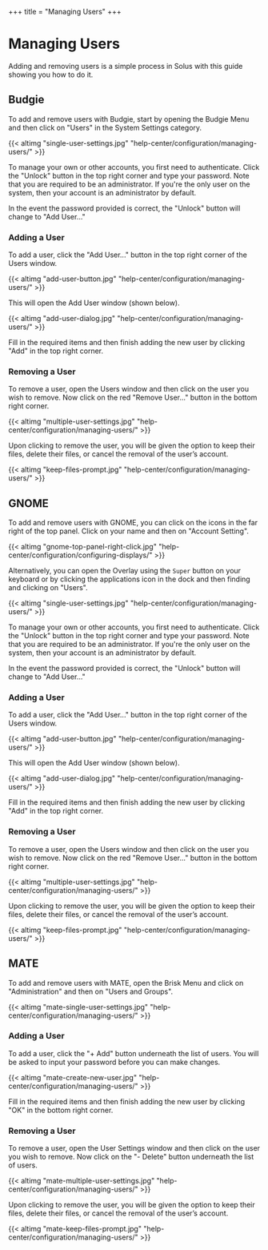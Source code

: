 +++
title = "Managing Users"
+++
# Managing Users

Adding and removing users is a simple process in Solus with this guide showing you how to do it.

## Budgie

To add and remove users with Budgie, start by opening the Budgie Menu and then click on "Users" in the System Settings category.

{{< altimg "single-user-settings.jpg" "help-center/configuration/managing-users/" >}}

To manage your own or other accounts, you first need to authenticate. Click the "Unlock" button in the top right corner and type your password. Note that you are required to be an administrator. If you're the only user on the system, then your account is an administrator by default.

In the event the password provided is correct, the "Unlock" button will change to "Add User..."

### Adding a User

To add a user, click the "Add User..." button in the top right corner of the Users window.

{{< altimg "add-user-button.jpg" "help-center/configuration/managing-users/" >}}

This will open the Add User window (shown below).

{{< altimg "add-user-dialog.jpg" "help-center/configuration/managing-users/" >}}

Fill in the required items and then finish adding the new user by clicking "Add" in the top right corner.

### Removing a User

To remove a user, open the Users window and then click on the user you wish to remove.  Now click on the red "Remove User..." button in the bottom right corner.

{{< altimg "multiple-user-settings.jpg" "help-center/configuration/managing-users/" >}}

Upon clicking to remove the user, you will be given the option to keep their files, delete their files, or cancel the removal of the user’s account.

{{< altimg "keep-files-prompt.jpg" "help-center/configuration/managing-users/" >}}

## GNOME

To add and remove users with GNOME, you can click on the icons in the far right of the top panel.  Click on your name and then on "Account Setting".

{{< altimg "gnome-top-panel-right-click.jpg" "help-center/configuration/configuring-displays/" >}}

Alternatively, you can open the Overlay using the `Super` button on your keyboard or by clicking the applications icon in the dock and then finding and clicking on "Users".

{{< altimg "single-user-settings.jpg" "help-center/configuration/managing-users/" >}}

To manage your own or other accounts, you first need to authenticate. Click the "Unlock" button in the top right corner and type your password. Note that you are required to be an administrator. If you're the only user on the system, then your account is an administrator by default.

In the event the password provided is correct, the "Unlock" button will change to "Add User..."

### Adding a User

To add a user, click the "Add User..." button in the top right corner of the Users window.

{{< altimg "add-user-button.jpg" "help-center/configuration/managing-users/" >}}

This will open the Add User window (shown below).

{{< altimg "add-user-dialog.jpg" "help-center/configuration/managing-users/" >}}

Fill in the required items and then finish adding the new user by clicking "Add" in the top right corner.

### Removing a User

To remove a user, open the Users window and then click on the user you wish to remove.  Now click on the red "Remove User..." button in the bottom right corner.

{{< altimg "multiple-user-settings.jpg" "help-center/configuration/managing-users/" >}}

Upon clicking to remove the user, you will be given the option to keep their files, delete their files, or cancel the removal of the user’s account.

{{< altimg "keep-files-prompt.jpg" "help-center/configuration/managing-users/" >}}

## MATE

To add and remove users with MATE, open the Brisk Menu and click on "Administration" and then on "Users and Groups".

{{< altimg "mate-single-user-settings.jpg" "help-center/configuration/managing-users/" >}}

### Adding a User

To add a user, click the "+ Add" button underneath the list of users.  You will be asked to input your password before you can make changes.

{{< altimg "mate-create-new-user.jpg" "help-center/configuration/managing-users/" >}}

Fill in the required items and then finish adding the new user by clicking "OK" in the bottom right corner.

### Removing a User

To remove a user, open the User Settings window and then click on the user you wish to remove.  Now click on the "- Delete" button underneath the list of users.

{{< altimg "mate-multiple-user-settings.jpg" "help-center/configuration/managing-users/" >}}

Upon clicking to remove the user, you will be given the option to keep their files, delete their files, or cancel the removal of the user’s account.

{{< altimg "mate-keep-files-prompt.jpg" "help-center/configuration/managing-users/" >}}
